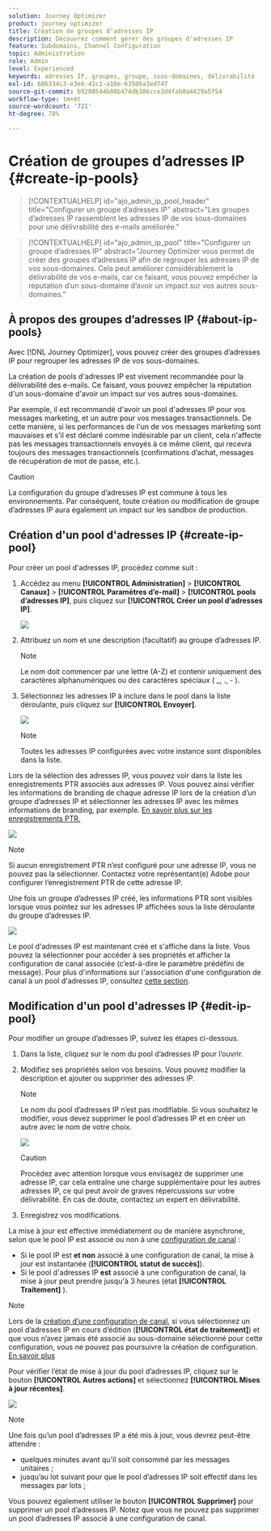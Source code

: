 ```yaml
---
solution: Journey Optimizer
product: journey optimizer
title: Création de groupes d’adresses IP
description: Découvrez comment gérer des groupes d’adresses IP
feature: Subdomains, Channel Configuration
topic: Administration
role: Admin
level: Experienced
keywords: adresses IP, groupes, groupe, sous-domaines, délivrabilité
exl-id: 606334c3-e3e6-41c1-a10e-63508a3ed747
source-git-commit: b9208544b08b474db386cce3d4fab0a4429a5f54
workflow-type: tm+mt
source-wordcount: '721'
ht-degree: 78%

---
```


# Création de groupes d’adresses IP {#create-ip-pools}

>[!CONTEXTUALHELP]
>id="ajo_admin_ip_pool_header"
>title="Configurer un groupe d’adresses IP"
>abstract="Les groupes d’adresses IP rassemblent les adresses IP de vos sous-domaines pour une délivrabilité des e-mails améliorée."

>[!CONTEXTUALHELP]
>id="ajo_admin_ip_pool"
>title="Configurer un groupe d’adresses IP"
>abstract="Journey Optimizer vous permet de créer des groupes d’adresses IP afin de regrouper les adresses IP de vos sous-domaines. Cela peut améliorer considérablement la délivrabilité de vos e-mails, car ce faisant, vous pouvez empêcher la réputation d’un sous-domaine d’avoir un impact sur vos autres sous-domaines."

## À propos des groupes d’adresses IP {#about-ip-pools}

Avec [!DNL Journey Optimizer], vous pouvez créer des groupes d’adresses IP pour regrouper les adresses IP de vos sous-domaines.

La création de pools d&#39;adresses IP est vivement recommandée pour la délivrabilité des e-mails. Ce faisant, vous pouvez empêcher la réputation d&#39;un sous-domaine d&#39;avoir un impact sur vos autres sous-domaines.

Par exemple, il est recommandé d&#39;avoir un pool d&#39;adresses IP pour vos messages marketing, et un autre pour vos messages transactionnels. De cette manière, si les performances de l&#39;un de vos messages marketing sont mauvaises et s&#39;il est déclaré comme indésirable par un client, cela n&#39;affecte pas les messages transactionnels envoyés à ce même client, qui recevra toujours des messages transactionnels (confirmations d’achat, messages de récupération de mot de passe, etc.).

>[!CAUTION]
>
>La configuration du groupe d’adresses IP est commune à tous les environnements. Par conséquent, toute création ou modification de groupe d’adresses IP aura également un impact sur les sandbox de production.

## Création d&#39;un pool d&#39;adresses IP {#create-ip-pool}

Pour créer un pool d&#39;adresses IP, procédez comme suit :

1. Accédez au menu **[!UICONTROL Administration]** > **[!UICONTROL Canaux]** > **[!UICONTROL Paramètres d’e-mail]** > **[!UICONTROL pools d’adresses IP]**, puis cliquez sur **[!UICONTROL Créer un pool d’adresses IP]**.

   ![](assets/ip-pool-create.png)

1. Attribuez un nom et une description (facultatif) au groupe d’adresses IP.

   >[!NOTE]
   >
   >Le nom doit commencer par une lettre (A-Z) et contenir uniquement des caractères alphanumériques ou des caractères spéciaux ( _, ., - ).

1. Sélectionnez les adresses IP à inclure dans le pool dans la liste déroulante, puis cliquez sur **[!UICONTROL Envoyer]**.

   ![](assets/ip-pool-config.png)

   >[!NOTE]
   >
   >Toutes les adresses IP configurées avec votre instance sont disponibles dans la liste.

Lors de la sélection des adresses IP, vous pouvez voir dans la liste les enregistrements PTR associés aux adresses IP. Vous pouvez ainsi vérifier les informations de branding de chaque adresse IP lors de la création d’un groupe d’adresses IP et sélectionner les adresses IP avec les mêmes informations de branding, par exemple. [En savoir plus sur les enregistrements PTR.](ptr-records.md)

![](assets/ip-pool-ptr-record.png)

>[!NOTE]
>
>Si aucun enregistrement PTR n’est configuré pour une adresse IP, vous ne pouvez pas la sélectionner. Contactez votre représentant(e) Adobe pour configurer l’enregistrement PTR de cette adresse IP.

Une fois un groupe d’adresses IP créé, les informations PTR sont visibles lorsque vous pointez sur les adresses IP affichées sous la liste déroulante du groupe d’adresses IP.

![](assets/ip-pool-ptr-record-tooltip.png)

Le pool d&#39;adresses IP est maintenant créé et s&#39;affiche dans la liste. Vous pouvez la sélectionner pour accéder à ses propriétés et afficher la configuration de canal associée (c’est-à-dire le paramètre prédéfini de message). Pour plus d&#39;informations sur l&#39;association d&#39;une configuration de canal à un pool d&#39;adresses IP, consultez [cette section](channel-surfaces.md).

## Modification d&#39;un pool d&#39;adresses IP {#edit-ip-pool}

Pour modifier un groupe dʼadresses IP, suivez les étapes ci-dessous.

1. Dans la liste, cliquez sur le nom du pool d’adresses IP pour l’ouvrir.

1. Modifiez ses propriétés selon vos besoins. Vous pouvez modifier la description et ajouter ou supprimer des adresses IP.

   >[!NOTE]
   >
   >Le nom du pool d’adresses IP n’est pas modifiable. Si vous souhaitez le modifier, vous devez supprimer le pool d’adresses IP et en créer un autre avec le nom de votre choix.

   ![](assets/ip-pool-edit.png)

   >[!CAUTION]
   >
   >Procédez avec attention lorsque vous envisagez de supprimer une adresse IP, car cela entraîne une charge supplémentaire pour les autres adresses IP, ce qui peut avoir de graves répercussions sur votre délivrabilité. En cas de doute, contactez un expert en délivrabilité.

1. Enregistrez vos modifications.

La mise à jour est effective immédiatement ou de manière asynchrone, selon que le pool IP est associé ou non à une [configuration de canal](channel-surfaces.md) :

* Si le pool IP est **et non** associé à une configuration de canal, la mise à jour est instantanée (**[!UICONTROL statut de succès]**).
* Si le pool d&#39;adresses IP **est** associé à une configuration de canal, la mise à jour peut prendre jusqu&#39;à 3 heures (état **[!UICONTROL Traitement]** ).

>[!NOTE]
>
>Lors de la [création d’une configuration de canal](channel-surfaces.md#create-channel-surface), si vous sélectionnez un pool d’adresses IP en cours d’édition (**[!UICONTROL état de traitement]**) et que vous n’avez jamais été associé au sous-domaine sélectionné pour cette configuration, vous ne pouvez pas poursuivre la création de configuration. [En savoir plus](channel-surfaces.md#subdomains-and-ip-pools)

Pour vérifier l’état de mise à jour du pool d’adresses IP, cliquez sur le bouton **[!UICONTROL Autres actions]** et sélectionnez **[!UICONTROL Mises à jour récentes]**.

![](assets/ip-pool-recent-update.png)

>[!NOTE]
>
>Une fois qu’un pool d’adresses IP a été mis à jour, vous devrez peut-être attendre :
>* quelques minutes avant qu&#39;il soit consommé par les messages unitaires ;
>* jusqu’au lot suivant pour que le pool d’adresses IP soit effectif dans les messages par lots ;

Vous pouvez également utiliser le bouton **[!UICONTROL Supprimer]** pour supprimer un pool d’adresses IP. Notez que vous ne pouvez pas supprimer un pool d’adresses IP associé à une configuration de canal.

